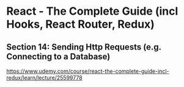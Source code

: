 # React - The Complete Guide (incl Hooks, React Router, Redux)

## Section 14: Sending Http Requests (e.g. Connecting to a Database)

https://www.udemy.com/course/react-the-complete-guide-incl-redux/learn/lecture/25599778